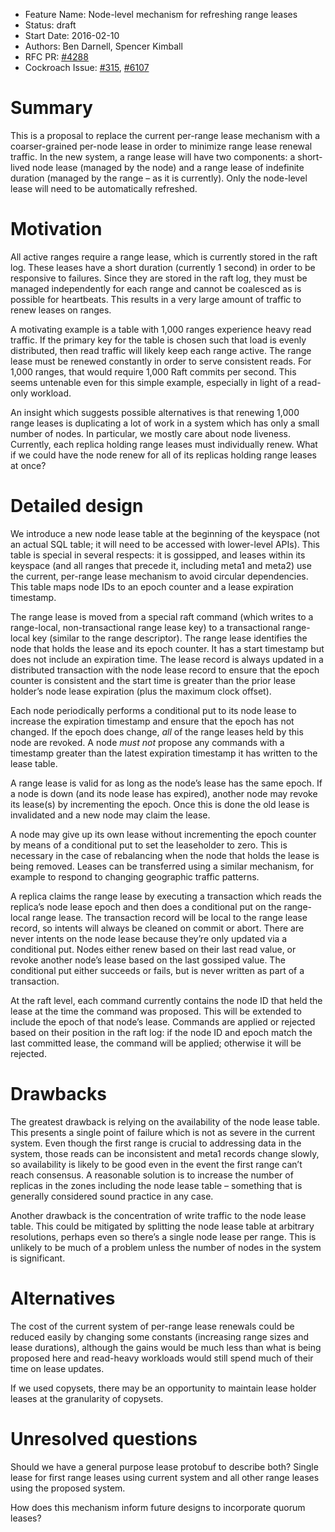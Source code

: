 - Feature Name: Node-level mechanism for refreshing range leases
- Status: draft
- Start Date: 2016-02-10
- Authors: Ben Darnell, Spencer Kimball
- RFC PR: [#4288](https://github.com/cockroachdb/cockroach/pull/4288)
- Cockroach Issue: [#315](https://github.com/cockroachdb/cockroach/issues/315),
                   [#6107](https://github.com/cockroachdb/cockroach/issues/6107)

# Summary

This is a proposal to replace the current per-range lease mechanism with
a coarser-grained per-node lease in order to minimize range lease renewal
traffic. In the new system, a range lease will have two components:
a short-lived node lease (managed by the node) and a range lease of indefinite
duration (managed by the range – as it is currently). Only the node-level lease
will need to be automatically refreshed.


# Motivation

All active ranges require a range lease, which is currently stored in
the raft log. These leases have a short duration (currently 1 second)
in order to be responsive to failures. Since they are stored in the
raft log, they must be managed independently for each range and cannot
be coalesced as is possible for heartbeats. This results in a very
large amount of traffic to renew leases on ranges.

A motivating example is a table with 1,000 ranges experience heavy
read traffic. If the primary key for the table is chosen such that
load is evenly distributed, then read traffic will likely keep each
range active. The range lease must be renewed constantly in order to
serve consistent reads. For 1,000 ranges, that would require 1,000
Raft commits per second. This seems untenable even for this simple
example, especially in light of a read-only workload.

An insight which suggests possible alternatives is that renewing 1,000
range leases is duplicating a lot of work in a system which has only
a small number of nodes. In particular, we mostly care about node
liveness. Currently, each replica holding range leases must
individually renew. What if we could have the node renew for all of
its replicas holding range leases at once?


# Detailed design

We introduce a new node lease table at the beginning of the keyspace
(not an actual SQL table; it will need to be accessed with lower-level
APIs). This table is special in several respects: it is gossipped, and
leases within its keyspace (and all ranges that precede it, including
meta1 and meta2) use the current, per-range lease mechanism to
avoid circular dependencies. This table maps node IDs to an epoch
counter and a lease expiration timestamp.

The range lease is moved from a special raft command (which
writes to a range-local, non-transactional range lease key) to a
transactional range-local key (similar to the range descriptor). The
range lease identifies the node that holds the lease and its
epoch counter. It has a start timestamp but does not include an
expiration time. The lease record is always updated in a distributed
transaction with the node lease record to ensure that the epoch
counter is consistent and the start time is greater than the prior
lease holder’s node lease expiration (plus the maximum clock offset).

Each node periodically performs a conditional put to its node lease to
increase the expiration timestamp and ensure that the epoch has not
changed. If the epoch does change, *all* of the range leases held by
this node are revoked. A node *must not* propose any commands with a
timestamp greater than the latest expiration timestamp it has written
to the lease table.

A range lease is valid for as long as the node’s lease has the same
epoch. If a node is down (and its node lease has expired), another
node may revoke its lease(s) by incrementing the epoch. Once this is
done the old lease is invalidated and a new node may claim the lease.

A node may give up its own lease without incrementing the epoch
counter by means of a conditional put to set the leaseholder to
zero. This is necessary in the case of rebalancing when the node that
holds the lease is being removed. Leases can be transferred using a
similar mechanism, for example to respond to changing geographic
traffic patterns.

A replica claims the range lease by executing a transaction which
reads the replica’s node lease epoch and then does a conditional put
on the range-local range lease. The transaction record will be local
to the range lease record, so intents will always be cleaned on
commit or abort. There are never intents on the node lease because
they’re only updated via a conditional put. Nodes either renew based
on their last read value, or revoke another node’s lease based on the
last gossiped value. The conditional put either succeeds or fails, but
is never written as part of a transaction.

At the raft level, each command currently contains the node ID that
held the lease at the time the command was proposed. This will be
extended to include the epoch of that node’s lease. Commands are
applied or rejected based on their position in the raft log: if the
node ID and epoch match the last committed lease, the command will be
applied; otherwise it will be rejected.


# Drawbacks

The greatest drawback is relying on the availability of the node lease
table. This presents a single point of failure which is not as severe
in the current system. Even though the first range is crucial to
addressing data in the system, those reads can be inconsistent and
meta1 records change slowly, so availability is likely to be good even
in the event the first range can’t reach consensus. A reasonable
solution is to increase the number of replicas in the zones including
the node lease table – something that is generally considered sound
practice in any case.

Another drawback is the concentration of write traffic to the node
lease table. This could be mitigated by splitting the node lease table
at arbitrary resolutions, perhaps even so there’s a single node lease
per range. This is unlikely to be much of a problem unless the number
of nodes in the system is significant.


# Alternatives

The cost of the current system of per-range lease renewals could be
reduced easily by changing some constants (increasing range sizes and
lease durations), although the gains would be much less than what is
being proposed here and read-heavy workloads would still spend much of
their time on lease updates.

If we used copysets, there may be an opportunity to maintain lease holder
leases at the granularity of copysets.


# Unresolved questions

Should we have a general purpose lease protobuf to describe both?
Single lease for first range leases using current system and all other
range leases using the proposed system.

How does this mechanism inform future designs to incorporate quorum
leases?

